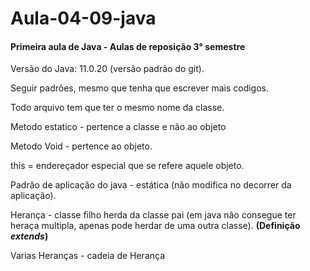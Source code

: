 # Aula-04-09-java

#### Primeira aula de Java - Aulas de reposição 3° semestre

Versão do Java: 11.0.20 (versão padrão do git).

Seguir padrões, mesmo que tenha que escrever mais codigos.

Todo arquivo tem que ter o mesmo nome da classe.

Metodo estatico - pertence a classe e não ao objeto

Metodo Void - pertence ao objeto.

this = endereçador especial que se refere aquele objeto.

Padrão de aplicação do java - estática (não modifica no decorrer da aplicação).

Herança - classe filho herda da classe pai (em java não consegue ter heraça multipla, apenas pode herdar de uma outra classe). **(Definição *extends*)**

Varias Heranças - cadeia de Herança